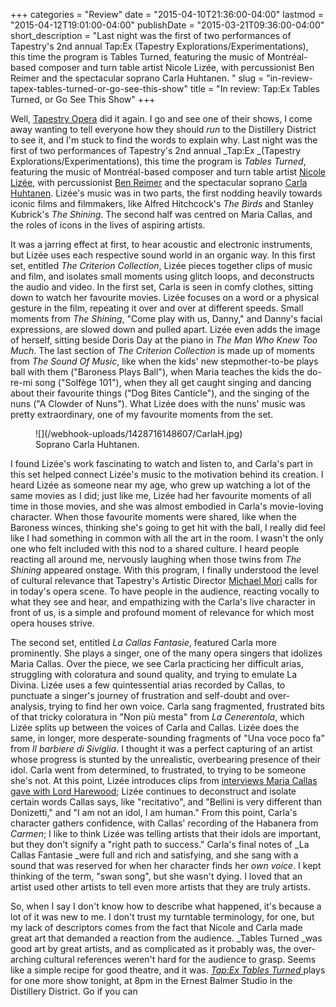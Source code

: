 +++
categories = "Review"
date = "2015-04-10T21:36:00-04:00"
lastmod = "2015-04-12T19:01:00-04:00"
publishDate = "2015-03-21T09:36:00-04:00"
short_description = "Last night was the first of two performances of Tapestry's 2nd annual Tap:Ex (Tapestry Explorations/Experimentations), this time the program is Tables Turned,  featuring the music of Montréal-based composer and turn table artist Nicole Lizée, with percussionist Ben Reimer and the spectacular soprano Carla Huhtanen. "
slug = "in-review-tapex-tables-turned-or-go-see-this-show"
title = "In review: Tap:Ex Tables Turned, or Go See This Show"
+++

Well, [Tapestry Opera](https://tapestryopera.com/) did it again. I go and see one of their shows, I come away wanting to tell everyone how they should _run_ to the Distillery District to see it, and I'm stuck to find the words to explain why. Last night was the first of two performances of Tapestry's 2nd annual _Tap:Ex _(Tapestry Explorations/Experimentations), this time the program is _Tables Turned_, featuring the music of Montréal-based composer and turn table artist [Nicole Lizée](http://www.nicolelizee.com/), with percussionist [Ben Reimer](https://twitter.com/bnreimer) and the spectacular soprano [Carla Huhtanen](http://www.carlahuhtanen.com/). Lizée's music was in two parts, the first nodding heavily towards iconic films and filmmakers, like Alfred Hitchcock's _The Birds_ and Stanley Kubrick's _The Shining_. The second half was centred on Maria Callas, and the roles of icons in the lives of aspiring artists. 

It was a jarring effect at first, to hear acoustic and electronic instruments, but Lizée uses each respective sound world in an organic way. In this first set, entitled _The Criterion Collection_, Lizée pieces together clips of music and film, and isolates small moments using glitch loops, and deconstructs the audio and video. In the first set, Carla is seen in comfy clothes, sitting down to watch her favourite movies. Lizée focuses on a word or a physical gesture in the film, repeating it over and over at different speeds. Small moments from _The Shining_, "Come play with us, Danny," and Danny's facial expressions, are slowed down and pulled apart. Lizée even adds the image of herself, sitting beside Doris Day at the piano in _The Man Who Knew Too Much_. The last section of _The Criterion Collection_ is made up of moments from _The Sound Of Music_, like when the kids' new stepmother-to-be plays ball with them ("Baroness Plays Ball"), when Maria teaches the kids the do-re-mi song ("Solfège 101"), when they all get caught singing and dancing about their favourite things ("Dog Bites Canticle"), and the singing of the nuns ("A Clowder of Nuns"). What Lizée does with the nuns' music was pretty extraordinary, one of my favourite moments from the set. 

<figure data-type="image">
![](/webhook-uploads/1428716148607/CarlaH.jpg)
<figcaption>Soprano Carla Huhtanen.</figcaption>
</figure>

I found Lizée's work fascinating to watch and listen to, and Carla's part in this set helped connect Lizée's music to the motivation behind its creation. I heard Lizée as someone near my age, who grew up watching a lot of the same movies as I did; just like me, Lizée had her favourite moments of all time in those movies, and she was almost embodied in Carla's movie-loving character. When those favourite moments were shared, like when the Baroness winces, thinking she's going to get hit with the ball, I really did feel like I had something in common with all the art in the room. I wasn't the only one who felt included with this nod to a shared culture. I heard people reacting all around me, nervously laughing when those twins from _The Shining_ appeared onstage. With this program, I finally understood the level of cultural relevance that Tapestry's Artistic Director [Michael Mori](https://tapestryopera.com/about/who-we-are/) calls for in today's opera scene. To have people in the audience, reacting vocally to what they see and hear, and empathizing with the Carla's live character in front of us, is a simple and profound moment of relevance for which most opera houses strive.  

The second set, entitled _La Callas Fantasie_, featured Carla more prominently. She plays a singer, one of the many opera singers that idolizes Maria Callas. Over the piece, we see Carla practicing her difficult arias, struggling with coloratura and sound quality, and trying to emulate La Divina. Lizée uses a few quintessential arias recorded by Callas, to punctuate a singer's journey of frustration and self-doubt and over-analysis, trying to find her own voice. Carla sang fragmented, frustrated bits of that tricky coloratura in "Non più mesta" from _La Cenerentola_, which Lizée splits up between the voices of Carla and Callas. Lizée does the same, in longer, more desperate-sounding fragments of "Una voce poco fa" from _Il barbiere di Siviglia_. I thought it was a perfect capturing of an artist whose progress is stunted by the unrealistic, overbearing presence of their idol. Carla went from determined, to frustrated, to trying to be someone she's not. At this point, Lizée introduces clips from [interviews Maria Callas gave with Lord Harewood](http://www.youtube.com/watch?v=yM78P3wtqII); Lizée continues to deconstruct and isolate certain words Callas says, like "recitativo", and "Bellini is very different than Donizetti," and "I am not an idol, I am human." From this point, Carla's character gathers confidence, with Callas' recording of the Habanera from _Carmen_; I like to think Lizée was telling artists that their idols are important, but they don't signify a "right path to success." Carla's final notes of _La Callas Fantasie _were full and rich and satisfying, and she sang with a sound that was reserved for when her character finds her _own voice_. I kept thinking of the term, "swan song", but she wasn't dying. I loved that an artist used other artists to tell even more artists that they are truly artists. 

So, when I say I don't know how to describe what happened, it's because a lot of it was new to me. I don't trust my turntable terminology, for one, but my lack of descriptors comes from the fact that Nicole and Carla made great art that demanded a reaction from the audience. _Tables Turned _was good art by great artists, and as complicated as it probably was, the over-arching cultural references weren't hard for the audience to grasp. Seems like a simple recipe for good theatre, and it was. [_Tap:Ex Tables Turned_ ](https://tapestryopera.com/tapex-tables-turned/) plays for one more show tonight, at 8pm in the Ernest Balmer Studio in the Distillery District. Go if you can
